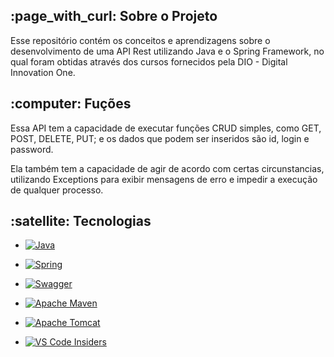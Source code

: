 <h2> :page_with_curl: Sobre o Projeto </h2>

<p>Esse repositório contém os conceitos e aprendizagens sobre o desenvolvimento de uma API Rest utilizando Java e o Spring Framework, no qual foram obtidas através dos cursos fornecidos pela DIO - Digital Innovation One.</p>

<h2>:computer: Fuções </h2>

<p>Essa API tem a capacidade de executar funções CRUD simples, como GET, POST, DELETE, PUT; e os dados que podem ser inseridos são id, login e password.</p>
<p>Ela também tem a capacidade de agir de acordo com certas circunstancias, utilizando Exceptions para exibir mensagens de erro e impedir a execução de qualquer processo.</p>

<h2>:satellite: Tecnologias</h2>

- <a href="https://www.java.com/pt-BR/">![Java](https://img.shields.io/badge/java-%23323330.svg?style=for-the-badge&logo=openjdk&logoColor=white)<a>
  
- <a href="https://spring.io/projects/spring-boot">![Spring](https://img.shields.io/badge/spring-%23323330.svg?style=for-the-badge&logo=spring&logoColor=white)<a>

- <a href="https://swagger.io/">![Swagger](https://img.shields.io/badge/swagger-%23323330.svg?style=for-the-badge&logo=swagger&logoColor=white)<a>

- <a href="https://maven.apache.org/">![Apache Maven](https://img.shields.io/badge/apache%20maven-%23323330.svg?style=for-the-badge&logo=apache-maven&logoColor=white)<a>

- <a href="https://tomcat.apache.org/">![Apache Tomcat](https://img.shields.io/badge/apache%20tomcat-%23323330.svg?style=for-the-badge&logo=apache-tomcat&logoColor=white)<a>

- <a href="https://code.visualstudio.com/insiders/">![VS Code Insiders](https://img.shields.io/badge/vs%20code%20insiders-%23323330.svg?style=for-the-badge&logo=visual-studio-code&logoColor=white)<a>
 
